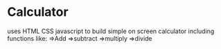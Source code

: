 # Calculator
uses HTML CSS javascript to build simple on screen calculator including functions like:
=>Add
=>subtract
=>multiply
=>divide